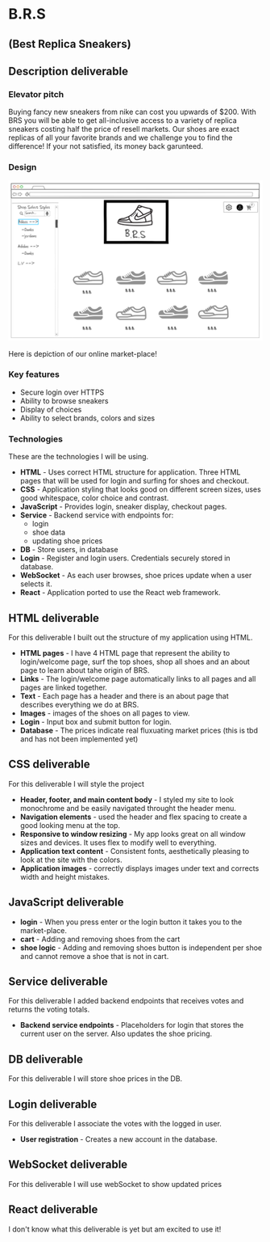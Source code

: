 # B.R.S
## (Best Replica Sneakers)

## Description deliverable

### Elevator pitch

Buying fancy new sneakers from nike can cost you upwards of $200. With BRS you will be able to get all-inclusive access to a variety of replica sneakers costing half the price of resell markets. Our shoes are exact replicas of all your favorite brands and we challenge you to find the difference! If your not satisfied, its money back garunteed.

### Design

![Mock](startup_design.png)

Here is depiction of our online market-place!
### Key features

- Secure login over HTTPS
- Ability to browse sneakers
- Display of choices
- Ability to select brands, colors and sizes

### Technologies

These are the technologies I will be using.

- **HTML** - Uses correct HTML structure for application. Three HTML pages that will be used for login and surfing for shoes and checkout. 
- **CSS** - Application styling that looks good on different screen sizes, uses good whitespace, color choice and contrast.
- **JavaScript** - Provides login, sneaker display, checkout pages.
- **Service** - Backend service with endpoints for:
  - login
  - shoe data
  - updating shoe prices
- **DB** - Store users, in database
- **Login** - Register and login users. Credentials securely stored in database. 
- **WebSocket** - As each user browses, shoe prices update when a user selects it. 
- **React** - Application ported to use the React web framework.

## HTML deliverable

For this deliverable I built out the structure of my application using HTML.

- **HTML pages** - I have 4 HTML page that represent the ability to login/welcome page, surf the top shoes, shop all shoes and an about page to learn about tahe origin of BRS.
- **Links** - The login/welcome page automatically links to all pages and all pages are linked together. 
- **Text** - Each page has a header and there is an about page that describes everything we do at BRS.
- **Images** - images of the shoes on all pages to view.
- **Login** - Input box and submit button for login.
- **Database** - The prices indicate real fluxuating market prices (this is tbd and has not been implemented yet)


## CSS deliverable

For this deliverable I will style the project

- **Header, footer, and main content body** - I styled my site to look monochrome and be easily navigated throught the header menu.
- **Navigation elements** - used the header and flex spacing to create a good looking menu at the top. 
- **Responsive to window resizing** - My app looks great on all window sizes and devices. It uses flex to modify well to everything. 
- **Application text content** - Consistent fonts, aesthetically pleasing to look at the site with the colors.
- **Application images** - correctly displays images under text and corrects width and height mistakes. 

## JavaScript deliverable

- **login** - When you press enter or the login button it takes you to the market-place.
- **cart** - Adding and removing shoes from the cart
- **shoe logic** - Adding and removing shoes button is independent per shoe and cannot remove a shoe that is not in cart.

## Service deliverable

For this deliverable I added backend endpoints that receives votes and returns the voting totals.

- **Backend service endpoints** - Placeholders for login that stores the current user on the server. Also updates the shoe pricing.

## DB deliverable

For this deliverable I will store shoe prices in the DB. 

## Login deliverable

For this deliverable I associate the votes with the logged in user.
- **User registration** - Creates a new account in the database.


## WebSocket deliverable

For this deliverable I will use webSocket to show updated prices 

## React deliverable

I don't know what this deliverable is yet but am excited to use it!
